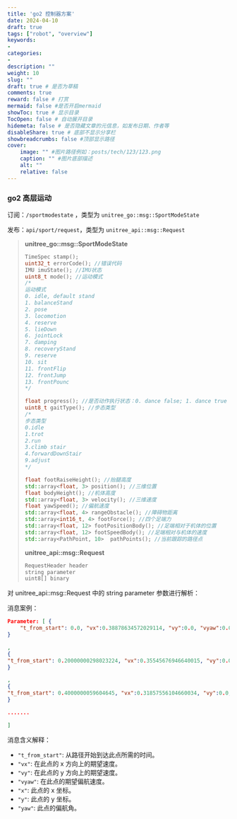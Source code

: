 ```yaml
---
title: 'go2 控制器方案'
date: 2024-04-10
draft: true
tags: ["robot", "overview"]
keywords: 
- 
categories: 
- 
description: ""
weight: 10
slug: ""
draft: true # 是否为草稿
comments: true
reward: false # 打赏
mermaid: false #是否开启mermaid
showToc: true # 显示目录
TocOpen: false # 自动展开目录
hidemeta: false # 是否隐藏文章的元信息，如发布日期、作者等
disableShare: true # 底部不显示分享栏
showbreadcrumbs: false #顶部显示路径
cover:
    image: "" #图片路径例如：posts/tech/123/123.png
    caption: "" #图片底部描述
    alt: ""
    relative: false
---
```


### go2 高层运动

订阅：`/sportmodestate` ，类型为 `unitree_go::msg::SportModeState`

发布：`api/sport/request`，类型为 `unitree_api::msg::Request`

> **unitree_go::msg::SportModeState**
>
> ```cpp
> TimeSpec stamp();
> uint32_t errorCode(); //错误代码
> IMU imuState(); //IMU状态
> uint8_t mode(); //运动模式
> /*
> 运动模式
> 0. idle, default stand
> 1. balanceStand
> 2. pose
> 3. locomotion
> 4. reserve
> 5. lieDown
> 6. jointLock
> 7. damping
> 8. recoveryStand
> 9. reserve
> 10. sit
> 11. frontFlip
> 12. frontJump
> 13. frontPounc
> */
>
> float progress(); //是否动作执行状态：0. dance false; 1. dance true
> uint8_t gaitType(); //步态类型
> /*
> 步态类型
> 0.idle
> 1.trot
> 2.run
> 3.climb stair
> 4.forwardDownStair
> 9.adjust
> */
>
> float footRaiseHeight(); //抬腿高度
> std::array<float, 3> position(); //三维位置
> float bodyHeight(); //机体高度
> std::array<float, 3> velocity(); //三维速度
> float yawSpeed(); //偏航速度
> std::array<float, 4> rangeObstacle(); //障碍物距离
> std::array<int16_t, 4> footForce(); //四个足端力
> std::array<float, 12> footPositionBody(); //足端相对于机体的位置
> std::array<float, 12> footSpeedBody(); //足端相对与机体的速度
> std::array<PathPoint, 10>  pathPoints(); //当前跟踪的路径点
> ```
>
> **unitree_api::msg::Request**
>
> ```bash
> RequestHeader header
> string parameter
> uint8[] binary
> ```

对 unitree_api::msg::Request 中的 string parameter 参数进行解析：

消息案例：

```json
Parameter: [ {
    "t_from_start": 0.0, "vx":0.38878634572029114, "vy":0.0, "vyaw":0.0, "x":0.3143965005874634, "y":0.0, "yaw":0.0
}

,
{
"t_from_start": 0.20000000298023224, "vx":0.35545676946640015, "vy":0.0, "vyaw":0.0, "x":0.3516397178173065, "y":0.0, "yaw":0.0
}

,
{
"t_from_start": 0.4000000059604645, "vx":0.31857556104660034, "vy":0.0, "vyaw":0.0, "x":0.3853694498538971, "y":0.0, "yaw":0.0
}

.......

]

```

消息含义解释：

- `"t_from_start"`: 从路径开始到达此点所需的时间。
- `"vx"`: 在此点的 x 方向上的期望速度。
- `"vy"`: 在此点的 y 方向上的期望速度。
- `"vyaw"`: 在此点的期望偏航速度。
- `"x"`: 此点的 x 坐标。
- `"y"`: 此点的 y 坐标。
- `"yaw"`: 此点的偏航角。
